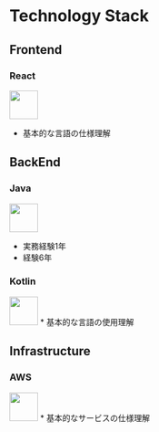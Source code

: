 # Technology Stack

## Frontend
### React
<img src="https://cdn.jsdelivr.net/gh/devicons/devicon/icons/react/react-original.svg" width="50" length="50" />

* 基本的な言語の仕様理解

## BackEnd
### Java
<img src="https://cdn.jsdelivr.net/gh/devicons/devicon/icons/java/java-original-wordmark.svg" width="50" length="50" />

* 実務経験1年
* 経験6年

### Kotlin
<img src="https://cdn.jsdelivr.net/gh/devicons/devicon/icons/kotlin/kotlin-original.svg" width="50" length="50" />
* 基本的な言語の使用理解

## Infrastructure
### AWS
<img src="https://cdn.jsdelivr.net/gh/devicons/devicon/icons/amazonwebservices/amazonwebservices-original.svg" width="50" length="50" />
* 基本的なサービスの仕様理解
